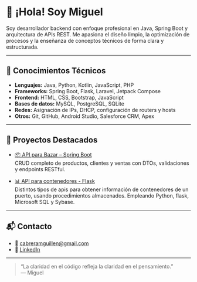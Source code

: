 # 👋 ¡Hola! Soy Miguel

Soy desarrollador backend con enfoque profesional en Java, Spring Boot y arquitectura de APIs REST. Me apasiona el diseño limpio, la optimización de procesos y la enseñanza de conceptos técnicos de forma clara y estructurada.

---

## 🧠 Conocimientos Técnicos

- **Lenguajes:** Java, Python, Kotlin, JavaScript, PHP  
- **Frameworks:** Spring Boot, Flask, Laravel, Jetpack Compose  
- **Frontend:** HTML, CSS, Bootstrap, JavaScript  
- **Bases de datos:** MySQL, PostgreSQL, SQLite  
- **Redes:** Asignación de IPs, DHCP, configuración de routers y hosts  
- **Otros:** Git, GitHub, Android Studio, Salesforce CRM, Apex

---

## 🚀 Proyectos Destacados

- [📦 API para Bazar – Spring Boot](https://github.com/lordMigu/microservicio-tienda/tree/master)  
  CRUD completo de productos, clientes y ventas con DTOs, validaciones y endpoints RESTful.
  
- [📊 API para contenedores - Flask](https://github.com/lordMigu/bc_microservicio_tpg)  
  Distintos tipos de apis para obtener información de contenedores de un puerto, usando procedimientos almacenados. Empleando Python, flask, Microsoft SQL y Sybase.
  
---

## 📬 Contacto

- 📧 cabreramguillen@gmail.com
- 💼 [LinkedIn](https://www.linkedin.com/in/miguel-cabrera-guill%C3%A9n-29b45217a/)  
---

> “La claridad en el código refleja la claridad en el pensamiento.”  
> — Miguel

